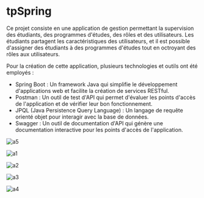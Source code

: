 # tpSpring
Ce projet consiste en une application de gestion permettant la supervision des étudiants, des programmes d'études, des rôles et des utilisateurs. Les étudiants partagent les caractéristiques des utilisateurs, et il est possible d'assigner des étudiants à des programmes d'études tout en octroyant des rôles aux utilisateurs.

Pour la création de cette application, plusieurs technologies et outils ont été employés :

- Spring Boot : Un framework Java qui simplifie le développement d'applications web et facilite la création de services RESTful.
- Postman : Un outil de test d'API qui permet d'évaluer les points d'accès de l'application et de vérifier leur bon fonctionnement.
- JPQL (Java Persistence Query Language) : Un langage de requête orienté objet pour interagir avec la base de données.
- Swagger : Un outil de documentation d'API qui génère une documentation interactive pour les points d'accès de l'application.


![a5](https://github.com/sana7867/tpSpring/assets/147515885/39512088-094d-47bf-93de-f69acb03075e)



![a1](https://github.com/sana7867/tpSpring/assets/147515885/9f9526cb-160c-4354-b7fa-8be9ef0c508f)


![a2](https://github.com/sana7867/tpSpring/assets/147515885/2f118a6a-8ba7-4e0e-afbc-429a4a2af0ca)


![a3](https://github.com/sana7867/tpSpring/assets/147515885/be2a079e-b7a5-4d2e-89b6-0c83ba209b5b)


![a4](https://github.com/sana7867/tpSpring/assets/147515885/ff907ed9-cbe5-4dbe-b2e2-a17398ccbaee)

